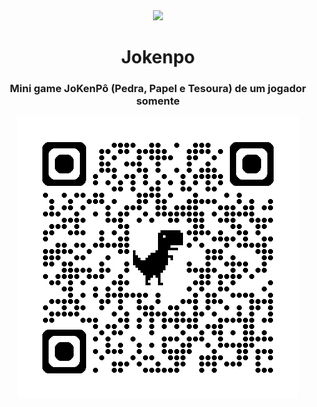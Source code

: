 <div align ="center">
   <img src="https://badges.pufler.dev/visits/GuNunesB/jokenpo"/>
</div>

<h1 align ="center">Jokenpo</h1>

<h3 align ="center">Mini game JoKenPô (Pedra, Papel e Tesoura) de um jogador somente</h3>

<div align ="center">

![](https://github.com/grilote/jogoAvalia-o/blob/main/img/QRCODE-AVALIA-O.png?raw=true)
  
</div>
